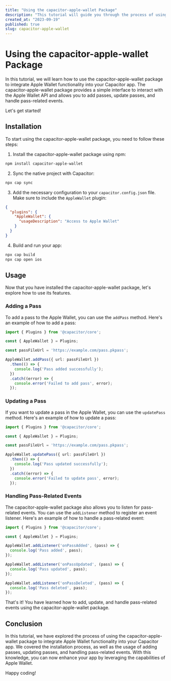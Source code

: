 ```yaml
---
title: "Using the capacitor-apple-wallet Package"
description: "This tutorial will guide you through the process of using the capacitor-apple-wallet package to integrate Apple Wallet functionality into your Capacitor app."
created_at: "2023-09-19"
published: true
slug: capacitor-apple-wallet
---
```


# Using the capacitor-apple-wallet Package

In this tutorial, we will learn how to use the capacitor-apple-wallet package to integrate Apple Wallet functionality into your Capacitor app. The capacitor-apple-wallet package provides a simple interface to interact with the Apple Wallet API and allows you to add passes, update passes, and handle pass-related events.

Let's get started!

## Installation

To start using the capacitor-apple-wallet package, you need to follow these steps:

1. Install the capacitor-apple-wallet package using npm:

```bash
npm install capacitor-apple-wallet
```

2. Sync the native project with Capacitor:

```bash
npx cap sync
```

3. Add the necessary configuration to your `capacitor.config.json` file. Make sure to include the `AppleWallet` plugin:

```json
{
  "plugins": {
    "AppleWallet": {
      "usageDescription": "Access to Apple Wallet"
    }
  }
}
```

4. Build and run your app:

```bash
npx cap build
npx cap open ios
```

## Usage

Now that you have installed the capacitor-apple-wallet package, let's explore how to use its features.

### Adding a Pass

To add a pass to the Apple Wallet, you can use the `addPass` method. Here's an example of how to add a pass:

```typescript
import { Plugins } from '@capacitor/core';

const { AppleWallet } = Plugins;

const passFileUrl = 'https://example.com/pass.pkpass';

AppleWallet.addPass({ url: passFileUrl })
  .then(() => {
    console.log('Pass added successfully');
  })
  .catch((error) => {
    console.error('Failed to add pass', error);
  });
```

### Updating a Pass

If you want to update a pass in the Apple Wallet, you can use the `updatePass` method. Here's an example of how to update a pass:

```typescript
import { Plugins } from '@capacitor/core';

const { AppleWallet } = Plugins;

const passFileUrl = 'https://example.com/pass.pkpass';

AppleWallet.updatePass({ url: passFileUrl })
  .then(() => {
    console.log('Pass updated successfully');
  })
  .catch((error) => {
    console.error('Failed to update pass', error);
  });
```

### Handling Pass-Related Events

The capacitor-apple-wallet package also allows you to listen for pass-related events. You can use the `addListener` method to register an event listener. Here's an example of how to handle a pass-related event:

```typescript
import { Plugins } from '@capacitor/core';

const { AppleWallet } = Plugins;

AppleWallet.addListener('onPassAdded', (pass) => {
  console.log('Pass added', pass);
});

AppleWallet.addListener('onPassUpdated', (pass) => {
  console.log('Pass updated', pass);
});

AppleWallet.addListener('onPassDeleted', (pass) => {
  console.log('Pass deleted', pass);
});
```

That's it! You have learned how to add, update, and handle pass-related events using the capacitor-apple-wallet package.

## Conclusion

In this tutorial, we have explored the process of using the capacitor-apple-wallet package to integrate Apple Wallet functionality into your Capacitor app. We covered the installation process, as well as the usage of adding passes, updating passes, and handling pass-related events. With this knowledge, you can now enhance your app by leveraging the capabilities of Apple Wallet.

Happy coding!